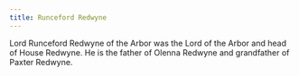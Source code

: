 ```yaml
---
title: Runceford Redwyne
---
```


Lord Runceford Redwyne of the Arbor was the Lord of the Arbor and head of House Redwyne. He is the father of Olenna Redwyne and grandfather of Paxter Redwyne.


